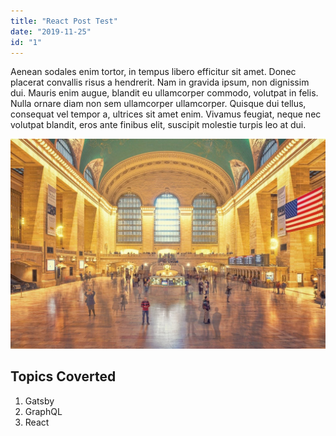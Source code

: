 ```yaml
---
title: "React Post Test"
date: "2019-11-25"
id: "1"
---
```


Aenean sodales enim tortor, in tempus libero efficitur sit amet. Donec placerat convallis risus a hendrerit. Nam in gravida ipsum, non dignissim dui. Mauris enim augue, blandit eu ullamcorper commodo, volutpat in felis. Nulla ornare diam non sem ullamcorper ullamcorper. Quisque dui tellus, consequat vel tempor a, ultrices sit amet enim. Vivamus feugiat, neque nec volutpat blandit, eros ante finibus elit, suscipit molestie turpis leo at dui.

![Grand Central Station](./grand-central-station-4630186_1280.jpg)

## Topics Coverted

1. Gatsby
2. GraphQL
3. React
